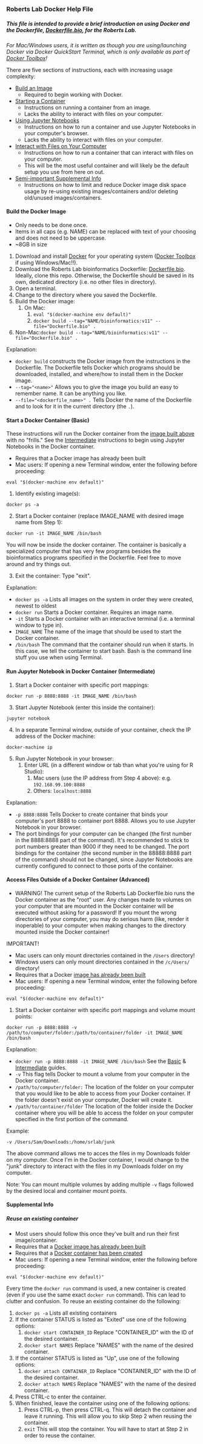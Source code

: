 ###  Roberts Lab Docker Help File
 
##### <em>This file is intended to provide a brief introduction on using Docker and the Dockerfile, [Dockerfile.bio](https://github.com/RobertsLab/code/blob/master/dockerfiles/Dockerfile.bio), for the Roberts Lab.
 
 For Mac/Windows users, it is written as though you are using/launching Docker via Docker QuickStart Terminal, which is only available as part of [Docker Toolbox](https://www.docker.com/products/docker-toolbox)!</em>
 
 There are five sections of instructions, each with increasing usage complexity:
 
 - [Build an Image](#build)
    - Required to begin working with Docker.
 - [Starting a Container](#basic)
     - Instructions on running a container from an image.
    - Lacks the ability to interact with files on your computer.
 - [Using Jupyter Notebooks](#intermediate)
    - Instructions on how to run a container and use Jupyter Notebooks in your computer's browser.
    - Lacks the ability to interact with files on your computer.
 - [Interact with Files on Your Computer](#advanced)
    - Instructions on how to run a container that can interact with files on your computer.
    - This will be the most useful container and will likely be the default setup you use from here on out.
 - [Semi-important Supplemental Info](#supplemental)
    - Instructions on how to limit and reduce Docker image disk space usage by re-using existing images/containers and/or deleting old/unused images/containers.
 
####  <a name="build"></a>Build the Docker Image
 
 - Only needs to be done once.
 - Items in all caps (e.g. NAME) can be replaced with text of your choosing and does not need to be uppercase.
 - ~8GB in size
 
 1. Download and install [Docker](https://www.docker.com/) for your operating system ([Docker Toolbox](https://www.docker.com/products/docker-toolbox) if using Windows/Mac!!).
 2. Download the Roberts Lab bioinformatics Dockerfile: [Dockerfile.bio](https://github.com/sr320/LabDocs/blob/master/code/dockerfiles/Dockerfile.bio). Ideally, clone this repo. Otherwise, the Dockerfile should be saved in its own, dedicated directory (i.e. no other files in directory).
 3. Open a terminal.
 4. Change to the directory where you saved the Dockerfile.
 5. Build the Docker image:
     1. On Mac: 
         1. ```eval "$(docker-machine env default)"```
         2. ```docker build --tag="NAME/bioinformatics:v11" --file="Dockerfile.bio" .```
   2. Non-Mac:```docker build --tag="NAME/bioinformatics:v11" --file="Dockerfile.bio" .```
 
 Explanation:
 - ```docker build``` constructs the Docker image from the instructions in the Dockerfile. The Dockerfile tells Docker which programs should be downloaded, installed, and where/how to install them in the Docker image.
 - ```--tag="<name>"``` Allows you to give the image you build an easy to remember name. It can be anything you like.
 - ```--file="<dockerfile_name>" .``` Tells Docker the name of the Dockerfile and to look for it in the current directory (the ```.```).
 
####  <a name="basic"></a>Start a Docker Container (Basic)
 
 These instructions will run the Docker container from the [image built above](#build) with no "frills." See the [Intermediate](#intermediate) instructions to begin using Jupyter Notebooks in the Docker container.
 
 - Requires that a Docker image has already been built
 - Mac users: If opening a new Terminal window, enter the following before proceeding:
 
 ```eval "$(docker-machine env default)"```
 
 1. Identify existing image(s):
 
   ```docker ps -a```
   
 2. Start a Docker container (replace IMAGE_NAME with desired image name from Step 1): 
 
   ```docker run -it IMAGE_NAME /bin/bash```
 
   You will now be inside the docker container. The container is basically a specialized computer that has very few programs besides the bioinformatics programs specified in the Dockerfile. Feel free to move around and try things out.
 
 3. Exit the container: Type "exit".
 
 
 Explanation:
 
 - ```docker ps -a``` Lists all images on the system in order they were created, newest to oldest
 - ```docker run``` Starts a Docker container. Requires an image name.
 - ```-it``` Starts a Docker container with an interactive terminal (i.e. a terminal window to type in).
 - ```IMAGE_NAME``` The name of the image that should be used to start the Docker container.
 - ```/bin/bash``` The command that the container should run when it starts. In this case, we tell the container to start bash. Bash is the command line stuff you use when using Terminal.
 
####  <a name="intermediate"></a>Run Jupyter Notebook in Docker Container (Intermediate)
 
 1. Start a Docker container with specific port mappings:
 
   ```docker run -p 8888:8888 -it IMAGE_NAME /bin/bash```
   
 3. Start Jupyter Notebook (enter this inside the container):
 
   ```jupyter notebook```
   
 4. In a separate Terminal window, outside of your container, check the IP address of the Docker machine:
 
   ```docker-machine ip```
 
 5. Run Jupyter Notebook in your browser:
     1. Enter URL (in a different window or tab than what you're using for R Studio):
         1. Mac users (use the IP address from Step 4 above): e.g. ```192.168.99.100:8888```
         2. Others: ```localhost:8888```
 
 Explanation:
 - ```-p 8888:8888``` Tells Docker to create container that binds your computer's port 8888 to container port 8888. Allows you to use Jupyter Notebook in your browser.
 - The port bindings for your computer can be changed (the first number in the 8888:8888 part of the command). It's recommended to stick to port numbers greater than 9000 if they need to be changed. The port bindings for the container (the second number in the 88888:8888 part of the command) should not be changed, since Jupyter Notebooks are currently configured to connect to those ports of the container. 
 
####  <a name="advanced"></a>Access Files Outside of a Docker Container (Advanced)
 
 - WARNING! The current setup of the Roberts Lab Dockerfile.bio runs the Docker container as the "root" user. Any changes made to volumes on your computer that are mounted in the Docker container will be executed without asking for a password! If you mount the wrong directories of your computer, you may do serious harm (like, render it inoperable) to your computer when making changes to the directory mounted inside the Docker container!
 
 IMPORTANT! 
 
 - Mac users can only mount directories contained in the ```/Users``` directory! 
 - Windows users can only mount directories contained in the ```/c/Users/``` directory!
 - Requires that a Docker [image has already been built](#build)
 - Mac users: If opening a new Terminal window, enter the following before proceeding:
 
 ```eval "$(docker-machine env default)"```
 
 1. Start a Docker container with specific port mappings and volume mount points:
 
   ```docker run -p 8888:8888 -v /path/to/computer/folder:/path/to/container/folder -it IMAGE_NAME /bin/bash```
 
 Explanation:
 
 - ```docker run -p 8888:8888 -it IMAGE_NAME /bin/bash``` See the [Basic](#basic) & [Intermediate](#intermediate) guides.
 - ```-v``` This flag tells Docker to mount a volume from your computer in the Docker container.
 - ```/path/to/computer/folder:``` The location of the folder on your computer that you would like to be able to access from your Docker container. If the folder doesn't exist on your computer, Docker will create it.
 - ```/path/to/container/folder``` The location of the folder inside the Docker container where you will be able to access the folder on your computer specified in the first portion of the command.
 
 Example: 
 
 ```-v /Users/Sam/Downloads:/home/srlab/junk```
 
The above command allows me to acces the files in my Downloads folder on my computer. Once I'm in the Docker container, I would change to the "junk" directory to interact with the files in my Downloads folder on my computer.
 
 
Note: You can mount multiple volumes by adding multiple ```-v``` flags followed by the desired local and container mount points.
 
#### <a name="supplemental"></a>Supplemental Info
##### Reuse an existing container
 - Most users should follow this once they've built and run their first image/container.
 - Requires that a [Docker image has already been built](#build)
 - Requires that a [Docker container has been created](#basic)
 - Mac users: If opening a new Terminal window, enter the following before proceeding:
 
 ```eval "$(docker-machine env default)"```
 
 Every time the ```docker run``` command is used, a new container is created (even if you use the same exact ```docker run``` command). This can lead to clutter and confusion. To reuse an existing container do the following:
 
 1. ```docker ps -a``` Lists all existing containers
 2. If the container STATUS is listed as "Exited" use one of the following options:
     1. ```docker start CONTAINER_ID``` Replace "CONTAINER_ID" with the ID of the desired container.
     2. ```docker start NAMES``` Replace "NAMES" with the name of the desired container.
 3. If the container STATUS is listed as "Up", use one of the following options:
     1. ```docker attach CONTAINER_ID``` Replace "CONTAINER_ID" with the ID of the desired container.
     2. ```docker attach NAMES``` Replace "NAMES" with the name of the desired container.
 4. Press CTRL-c to enter the container.
 5. When finished, leave the container using one of the following options:
     1. Press CTRL-p, then press CTRL-q. This will detach the container and leave it running. This will allow you to skip Step 2 when reusing the container.
     2. ```exit``` This will stop the container. You will have to start at Step 2 in order to reuse the container.
